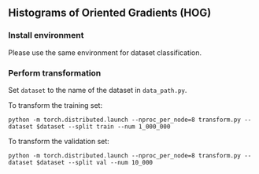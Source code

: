 ## Histograms of Oriented Gradients (HOG)

### Install environment
Please use the same environment for dataset classification.

### Perform transformation

Set `dataset` to the name of the dataset in `data_path.py`.

To transform the training set:
```
python -m torch.distributed.launch --nproc_per_node=8 transform.py --dataset $dataset --split train --num 1_000_000
```

To transform the validation set:
```
python -m torch.distributed.launch --nproc_per_node=8 transform.py --dataset $dataset --split val --num 10_000
```
